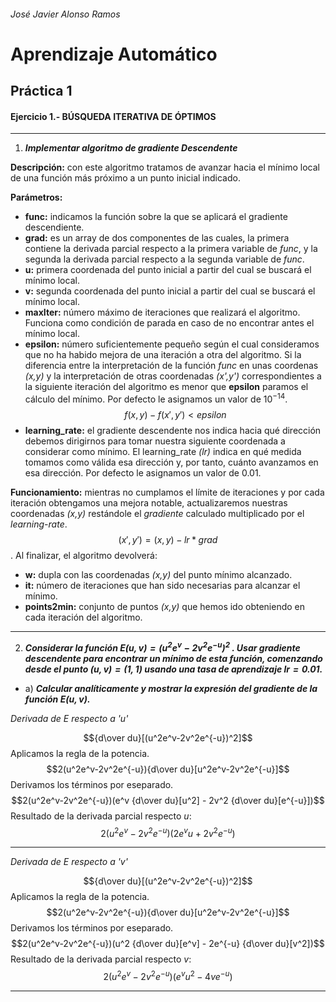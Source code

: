 ###### José Javier Alonso Ramos  
# Aprendizaje Automático  
## Práctica 1  
#### Ejercicio 1.- BÚSQUEDA ITERATIVA DE ÓPTIMOS

___  

1. ___Implementar algoritmo de gradiente Descendente___  

**Descripción:** con este algoritmo tratamos de avanzar hacia el mínimo local de una función más próximo a un punto inicial indicado.  

**Parámetros:**  

- __func:__ indicamos la función sobre la que se aplicará el gradiente descendiente.  
- __grad:__ es un array de dos componentes de las cuales, la primera contiene la derivada parcial respecto a la primera variable de _func_, y la segunda la derivada parcial respecto a la segunda variable de _func_.  
- __u:__ primera coordenada del punto inicial a partir del cual se buscará el mínimo local.  
- __v:__ segunda coordenada del punto inicial a partir del cual se buscará el mínimo local.  
- __maxIter:__ número máximo de iteraciones que realizará el algoritmo. Funciona como condición de parada en caso de no encontrar antes el mínimo local.  
- __epsilon:__ número suficientemente pequeño según el cual consideramos que no ha habido mejora de una iteración a otra del algoritmo. Si la diferencia entre la interpretación de la función _func_ en unas coordenas _(x,y)_ y la interpretación de otras coordenadas _(x',y')_ correspondientes a la siguiente iteración del algoritmo es menor que __epsilon__ paramos el cálculo del mínimo. Por defecto le asignamos un valor de $10^{-14}$.  
$$f(x,y)-f(x',y') < epsilon$$
- __learning_rate:__ el gradiente descendente nos indica hacia qué dirección debemos dirigirnos para tomar nuestra siguiente coordenada a considerar como mínimo. El learning_rate _(lr)_ indica en qué medida tomamos como válida esa dirección y, por tanto, cuánto avanzamos en esa dirección. Por defecto le asignamos un valor de $0.01$.


**Funcionamiento:** mientras no cumplamos el límite de iteraciones y por cada iteración obtengamos una mejora notable, actualizaremos nuestras coordenadas _(x,y)_ restándole el _gradiente_ calculado multiplicado por el _learning-rate_. $$(x',y')=(x,y)-lr*grad$$.
Al finalizar, el algoritmo devolverá:  

- __w:__ dupla con las coordenadas _(x,y)_ del punto mínimo alcanzado.  
- __it:__ número de iteraciones que han sido necesarias para alcanzar el mínimo.  
- __points2min:__ conjunto de puntos _(x,y)_ que hemos ido obteniendo en cada iteración del algoritmo.  

___  

2. ___Considerar la función $E(u,v)=(u^2e^v-2v^2e^{-u})^2$ . Usar gradiente descendente para encontrar un mínimo de esta función, comenzando desde el punto $(u,v)=(1,1)$ usando una tasa de aprendizaje $lr=0.01$.___  


- a) ___Calcular analíticamente y mostrar la expresión del gradiente de la función $E(u,v)$.___  

_Derivada de E respecto a 'u'_  

$${d\over du}[(u^2e^v-2v^2e^{-u})^2]$$ Aplicamos la regla de la potencia.  
$$2(u^2e^v-2v^2e^{-u}){d\over du}[u^2e^v-2v^2e^{-u}]$$ Derivamos los términos por eseparado.  
$$2(u^2e^v-2v^2e^{-u})(e^v {d\over du}[u^2] - 2v^2 {d\over du}[e^{-u}])$$ Resultado de la derivada parcial respecto _u_:  
$$2(u^2e^v-2v^2e^{-u})(2e^v u + 2v^2 e^{-u})$$  

---  

_Derivada de E respecto a 'v'_

$${d\over du}[(u^2e^v-2v^2e^{-u})^2]$$ Aplicamos la regla de la potencia.  
$$2(u^2e^v-2v^2e^{-u}){d\over du}[u^2e^v-2v^2e^{-u}]$$ Derivamos los términos por eseparado.  
$$2(u^2e^v-2v^2e^{-u})(u^2 {d\over du}[e^v] - 2e^{-u} {d\over du}[v^2])$$ Resultado de la derivada parcial respecto _v_:  
$$2(u^2e^v-2v^2e^{-u})(e^v u^2 - 4v e^{-u})$$  

---  

